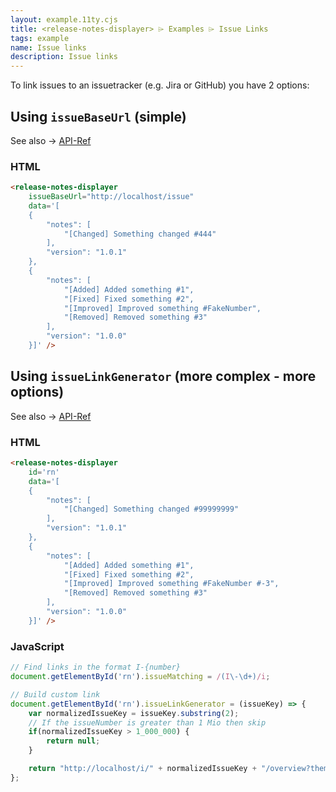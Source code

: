 ```yaml
---
layout: example.11ty.cjs
title: <release-notes-displayer> ⌲ Examples ⌲ Issue Links
tags: example
name: Issue links
description: Issue links
---
```


To link issues to an issuetracker (e.g. Jira or GitHub) you have 2 options:

## Using ``issueBaseUrl`` (simple)
See also → [API-Ref](../../api#Attributes-issueBaseUrl)

<release-notes-displayer 
    issueBaseUrl="http://localhost/issue"
    data='[
    {
        "notes": [
            "[Changed] Something changed #444"
        ],
        "version": "1.0.1"
    },
    {
        "notes": [
            "[Added] Added something #1",
            "[Fixed] Fixed something #2",
            "[Improved] Improved something #FakeNumber #-3",
            "[Removed] Removed something #3"
        ],
        "version": "1.0.0"
    }]' />

<h3>HTML</h3>

```html
<release-notes-displayer 
    issueBaseUrl="http://localhost/issue"
    data='[
    {
        "notes": [
            "[Changed] Something changed #444"
        ],
        "version": "1.0.1"
    },
    {
        "notes": [
            "[Added] Added something #1",
            "[Fixed] Fixed something #2",
            "[Improved] Improved something #FakeNumber",
            "[Removed] Removed something #3"
        ],
        "version": "1.0.0"
    }]' />
```

## Using ``issueLinkGenerator`` (more complex - more options)
See also → [API-Ref](../../api#Attributes-issueLinkGenerator)

<release-notes-displayer 
    id='rn'
    data='[
    {
        "notes": [
            "[Changed] Something changed I-99999999"
        ],
        "version": "1.0.1"
    },
    {
        "notes": [
            "[Added] Added something I-1",
            "[Fixed] Fixed something I-2",
            "[Improved] Improved something I-FakeNumber I--abc",
            "[Removed] Removed something I-3"
        ],
        "version": "1.0.0"
    }]' />
<script>
// Find links in the format I-{number}
document.getElementById('rn').issueMatching = /(I\-\d+)/i;

// Build custom link
document.getElementById('rn').issueLinkGenerator = (issueKey) => {
    var normalizedIssueKey = issueKey.substring(2);
    // If the issueNumber is greater than 1 Mio then skip
    if(normalizedIssueKey > 1_000_000) {
        return null;
    }

    return "http://localhost/i/" + normalizedIssueKey + "/overview?theme=dark";
};
</script>

<h3>HTML</h3>

```html
<release-notes-displayer 
    id='rn'
    data='[
    {
        "notes": [
            "[Changed] Something changed #99999999"
        ],
        "version": "1.0.1"
    },
    {
        "notes": [
            "[Added] Added something #1",
            "[Fixed] Fixed something #2",
            "[Improved] Improved something #FakeNumber #-3",
            "[Removed] Removed something #3"
        ],
        "version": "1.0.0"
    }]' />
```

<h3>JavaScript</h3>

```javascript
// Find links in the format I-{number}
document.getElementById('rn').issueMatching = /(I\-\d+)/i;

// Build custom link
document.getElementById('rn').issueLinkGenerator = (issueKey) => {
    var normalizedIssueKey = issueKey.substring(2);
    // If the issueNumber is greater than 1 Mio then skip
    if(normalizedIssueKey > 1_000_000) {
        return null;
    }

    return "http://localhost/i/" + normalizedIssueKey + "/overview?theme=dark";
};
```
